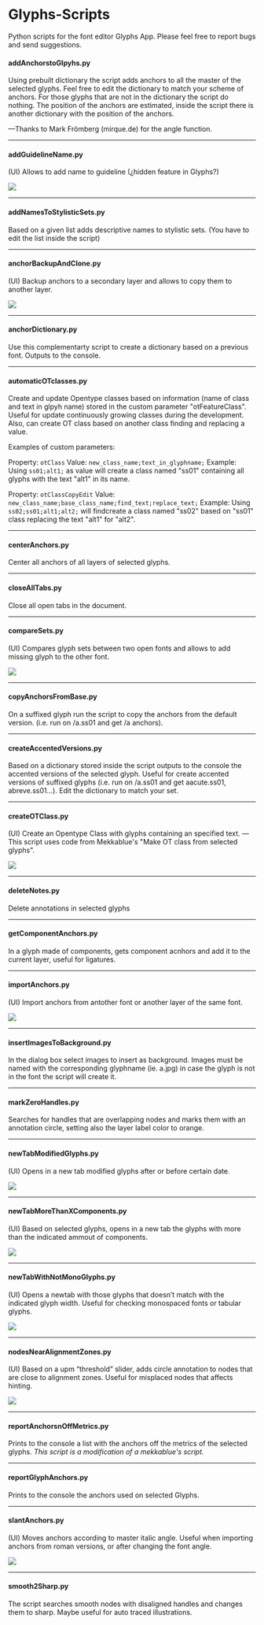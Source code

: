 Glyphs-Scripts
==============
Python scripts for the font editor Glyphs App.
Please feel free to report bugs and send suggestions.


#### addAnchorstoGlpyhs.py
Using prebuilt dictionary the script adds anchors to all the master of the selected glyphs.
Feel free to edit the dictionary to match your scheme of anchors.
For those glyphs that are not in the dictionary the script do nothing.
The position of the anchors are estimated, inside the script there is another dictionary with the position of the anchors.

—Thanks to Mark Frömberg (mirque.de) for the angle function.

---

#### addGuidelineName.py
(UI) Allows to add name to guideline (¿hidden feature in Glyphs?)

![](readme_imgs/screen-addGuidelineName.png)

---

#### addNamesToStylisticSets.py
Based on a given list adds descriptive names to stylistic sets. (You have to edit the list inside the script)

---

#### anchorBackupAndClone.py
(UI) Backup anchors to a secondary layer and allows to copy them to another layer.

![](readme_imgs/screen-backupClone.png)


---

#### anchorDictionary.py
Use this complementarty script to create a dictionary based on a previous font.
Outputs to the console.

---

#### automaticOTclasses.py

Create and update Opentype classes based on information (name of class and text in glpyh name) stored in the custom parameter "otFeatureClass".
Useful for update continuously growing classes during the development. Also,  can create OT class based on another class finding and replacing a value.

Examples of custom parameters:

Property: `otClass`
Value: `new_class_name;text_in_glyphname;`
Example: Using `ss01;alt1;` as value will create a class named "ss01" containing all glyphs with the text "alt1" in its name.

Property: `otClassCopyEdit`
Value: `new_class_name;base_class_name;find_text;replace_text;`
Example: Using `ss02;ss01;alt1;alt2;` will findcreate a class named "ss02" based on "ss01" class replacing the text "alt1" for "alt2".

---

#### centerAnchors.py
Center all anchors of all layers of selected glyphs.

---

#### closeAllTabs.py
Close all open tabs in the document.

---

#### compareSets.py
(UI) Compares glyph sets between two open fonts and allows to add missing glyph to the other font.

![](readme_imgs/screen-comparesets.png)

---

#### copyAnchorsFromBase.py
On a suffixed glyph run the script to copy the anchors from the default version. (i.e. run on /a.ss01 and get /a anchors).

---

#### createAccentedVersions.py

Based on a dictionary stored inside the script outputs to the console the accented versions of the selected glyph. Useful for create accented versions of suffixed glyphs (i.e. run on /a.ss01 and get aacute.ss01, abreve.ss01...). Edit the dictionary to match your set.

---

#### createOTClass.py
(UI) Create an Opentype Class with glyphs containing an specified text.
—This script uses code from Mekkablue's "Make OT class from selected glyphs".

![](readme_imgs/screen-createotclass.png)

---

#### deleteNotes.py
Delete annotations in selected glyphs

---

#### getComponentAnchors.py
In a glyph made of components, gets component acnhors and add it to the current layer, useful for ligatures.

---

#### importAnchors.py
(UI) Import anchors from antother font or another layer of the same font.

![](readme_imgs/screen-importAnchors.png)

---

#### insertImagesToBackground.py
In the dialog box select images to insert as background. Images must be named with the corresponding glyphname (ie. a.jpg) in case the glyph is not in the font the script will create it.

---

#### markZeroHandles.py
Searches for handles that are overlapping nodes and marks them with an annotation circle, setting also the layer label color to orange.

---

#### newTabModifiedGlyphs.py
(UI) Opens in a new tab modified glyphs after or before certain date.

![](readme_imgs/screen-newTabModifiedGlpyhs.png)

---

#### newTabMoreThanXComponents.py
(UI) Based on selected glyphs, opens in a new tab the glyphs with more than the indicated ammout of components.

![](readme_imgs/screen-newTabMoreThanXComponents.png)


---

#### newTabWithNotMonoGlyphs.py
(UI) Opens a newtab with those glyphs that doesn’t match with the indicated glyph width. Useful for checking monospaced fonts or tabular glyphs.

![](readme_imgs/screen-newTabWithNotMonoGlyphs.png)

---

#### nodesNearAlignmentZones.py

(UI) Based on a upm “threshold” slider, adds circle annotation to nodes that are close to alignment zones. Useful for misplaced nodes that affects hinting.

![](readme_imgs/screen-nodesNearAlignmentZones.png)

---

#### reportAnchorsnOffMetrics.py

Prints to the console a list with the anchors off the metrics of the selected glyphs.
_This script is a modification of a mekkablue's script._

---

#### reportGlyphAnchors.py

Prints to the console the anchors used on selected Glyphs. 

---

#### slantAnchors.py

(UI) Moves anchors according to master italic angle. Useful when importing anchors from roman versions, or after changing the font angle.

![](readme_imgs/screen-slantAnchors.png)

---

#### smooth2Sharp.py

The script searches smooth nodes with disaligned handles and changes them to sharp. Maybe useful for auto traced illustrations.

